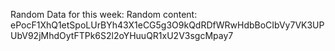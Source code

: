 Random Data for this week: Random content: ePocF1XhQ1etSpoLUrBYh43X1eCG5g3O9kQdRDfWRwHdbBoCIbVy7VK3UPUbV92jMhdOytFTPk6S2l2oYHuuQR1xU2V3sgcMpay7
